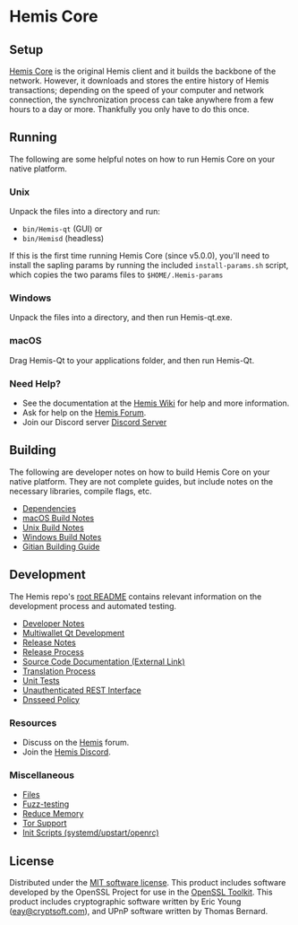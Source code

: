 Hemis Core
=============

Setup
---------------------
[Hemis Core](http://Hemis.org/wallet) is the original Hemis client and it builds the backbone of the network. However, it downloads and stores the entire history of Hemis transactions; depending on the speed of your computer and network connection, the synchronization process can take anywhere from a few hours to a day or more. Thankfully you only have to do this once.

Running
---------------------
The following are some helpful notes on how to run Hemis Core on your native platform.

### Unix

Unpack the files into a directory and run:

- `bin/Hemis-qt` (GUI) or
- `bin/Hemisd` (headless)

If this is the first time running Hemis Core (since v5.0.0), you'll need to install the sapling params by running the included `install-params.sh` script, which copies the two params files to `$HOME/.Hemis-params`

### Windows

Unpack the files into a directory, and then run Hemis-qt.exe.

### macOS

Drag Hemis-Qt to your applications folder, and then run Hemis-Qt.

### Need Help?

* See the documentation at the [Hemis Wiki](https://github.com/Hemis-Project/Hemis/wiki)
for help and more information.
* Ask for help on the [Hemis Forum](http://forum.Hemis.org/).
* Join our Discord server [Discord Server](https://discord.Hemis.org)

Building
---------------------
The following are developer notes on how to build Hemis Core on your native platform. They are not complete guides, but include notes on the necessary libraries, compile flags, etc.

- [Dependencies](dependencies.md)
- [macOS Build Notes](build-osx.md)
- [Unix Build Notes](build-unix.md)
- [Windows Build Notes](build-windows.md)
- [Gitian Building Guide](gitian-building.md)

Development
---------------------
The Hemis repo's [root README](/README.md) contains relevant information on the development process and automated testing.

- [Developer Notes](developer-notes.md)
- [Multiwallet Qt Development](multiwallet-qt.md)
- [Release Notes](release-notes.md)
- [Release Process](release-process.md)
- [Source Code Documentation (External Link)](https://www.fuzzbawls.pw/Hemis/doxygen/)
- [Translation Process](translation_process.md)
- [Unit Tests](unit-tests.md)
- [Unauthenticated REST Interface](REST-interface.md)
- [Dnsseed Policy](dnsseed-policy.md)

### Resources
* Discuss on the [Hemis](http://forum.Hemis.org/) forum.
* Join the [Hemis Discord](https://discord.Hemis.org).

### Miscellaneous
- [Files](files.md)
- [Fuzz-testing](fuzzing.md)
- [Reduce Memory](reduce-memory.md)
- [Tor Support](tor.md)
- [Init Scripts (systemd/upstart/openrc)](init.md)

License
---------------------
Distributed under the [MIT software license](/COPYING).
This product includes software developed by the OpenSSL Project for use in the [OpenSSL Toolkit](https://www.openssl.org/). This product includes
cryptographic software written by Eric Young ([eay@cryptsoft.com](mailto:eay@cryptsoft.com)), and UPnP software written by Thomas Bernard.
